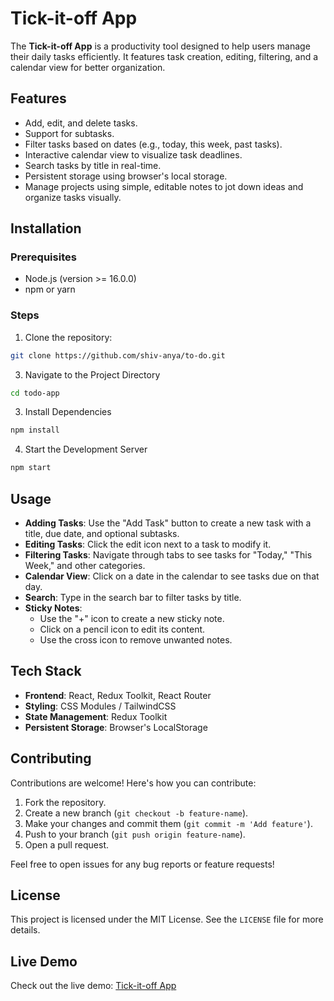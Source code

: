 # Tick-it-off App

The **Tick-it-off App** is a productivity tool designed to help users manage their daily tasks efficiently. It features task creation, editing, filtering, and a calendar view for better organization.

## Features

- Add, edit, and delete tasks.
- Support for subtasks.
- Filter tasks based on dates (e.g., today, this week, past tasks).
- Interactive calendar view to visualize task deadlines.
- Search tasks by title in real-time.
- Persistent storage using browser's local storage.
- Manage projects using simple, editable notes to jot down ideas and organize tasks visually.

## Installation

### Prerequisites

- Node.js (version >= 16.0.0)
- npm or yarn

### Steps

1. Clone the repository:

```bash
git clone https://github.com/shiv-anya/to-do.git
 ```
3. Navigate to the Project Directory

```bash
cd todo-app
```

3. Install Dependencies

```bash
npm install
```

4. Start the Development Server

```bash
npm start
```

## Usage

- **Adding Tasks**: Use the "Add Task" button to create a new task with a title, due date, and optional subtasks.
- **Editing Tasks**: Click the edit icon next to a task to modify it.
- **Filtering Tasks**: Navigate through tabs to see tasks for "Today," "This Week," and other categories.
- **Calendar View**: Click on a date in the calendar to see tasks due on that day.
- **Search**: Type in the search bar to filter tasks by title.
- **Sticky Notes**:
  - Use the "+" icon to create a new sticky note.
  - Click on a pencil icon to edit its content.
  - Use the cross icon to remove unwanted notes.

## Tech Stack

- **Frontend**: React, Redux Toolkit, React Router
- **Styling**: CSS Modules / TailwindCSS
- **State Management**: Redux Toolkit
- **Persistent Storage**: Browser's LocalStorage

## Contributing

Contributions are welcome! Here's how you can contribute:

1. Fork the repository.
2. Create a new branch (`git checkout -b feature-name`).
3. Make your changes and commit them (`git commit -m 'Add feature'`).
4. Push to your branch (`git push origin feature-name`).
5. Open a pull request.

Feel free to open issues for any bug reports or feature requests!

## License

This project is licensed under the MIT License. See the `LICENSE` file for more details.

## Live Demo

Check out the live demo: [Tick-it-off App](https://tick-it-off.vercel.app/)
